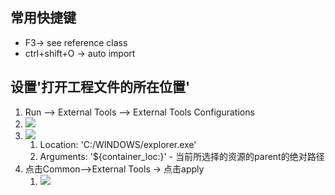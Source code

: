 ## 常用快捷键

- F3-> see reference class
- ctrl+shift+O -> auto import

## 设置'打开工程文件的所在位置'

1. Run --> External Tools --> External Tools Configurations
2. ![](https://i.imgur.com/mBbHJjG.png)
3. ![](https://i.imgur.com/YJXG8wa.png)
    1. Location: 'C:/WINDOWS/explorer.exe'
    2. Arguments:  '${container_loc:}' - 当前所选择的资源的parent的绝对路径
4. 点击Common-->External Tools -> 点击apply
    1. ![](https://i.imgur.com/Tnf1MkQ.png)
    

